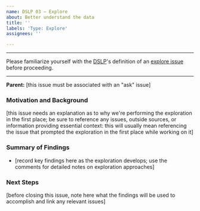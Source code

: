 ```yaml
---
name: DSLP 03 – Explore
about: Better understand the data
title: ''
labels: 'Type: Explore'
assignees: ''

---
```


***
Please familiarize yourself with the [DSLP](https://github.com/dslp/dslp)'s definition of an [explore issue](https://github.com/dslp/dslp/blob/main/issue-types/3-explore-issues.md) before proceeding.
***

**Parent:** [this issue must be associated with an "ask" issue]

### Motivation and Background
[this issue needs an explanation as to why we're performing the exploration in the first place; be sure to reference any issues, outside sources, or information providing essential context: this will usually mean referencing the issue that prompted the exploration in the first place while working on it]

### Summary of Findings 
- [record key findings here as the exploration develops; use the comments for detailed notes on exploration approaches]

### Next Steps
[before closing this issue, note here what the findings will be used to accomplish and link any relevant issues]
